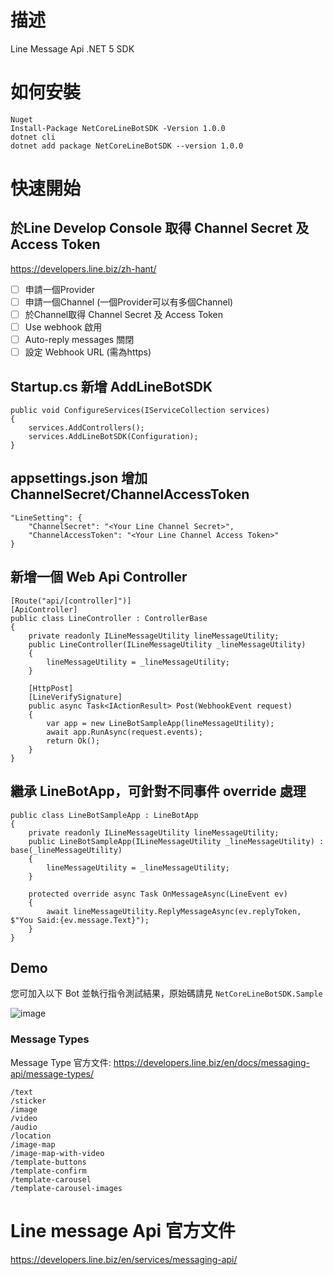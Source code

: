 # 描述
Line Message Api .NET 5 SDK
# 如何安裝

```
Nuget
Install-Package NetCoreLineBotSDK -Version 1.0.0
dotnet cli
dotnet add package NetCoreLineBotSDK --version 1.0.0
```

# 快速開始

## 於Line Develop Console 取得 Channel Secret 及 Access Token

https://developers.line.biz/zh-hant/

- [ ] 申請一個Provider
- [ ] 申請一個Channel (一個Provider可以有多個Channel)
- [ ] 於Channel取得 Channel Secret 及 Access Token
- [ ] Use webhook 啟用
- [ ] Auto-reply messages 關閉
- [ ] 設定 Webhook URL (需為https)

## Startup.cs 新增 AddLineBotSDK

```
public void ConfigureServices(IServiceCollection services)
{
    services.AddControllers();
    services.AddLineBotSDK(Configuration);
}
```

## appsettings.json 增加ChannelSecret/ChannelAccessToken
```
"LineSetting": {
    "ChannelSecret": "<Your Line Channel Secret>",
    "ChannelAccessToken": "<Your Line Channel Access Token>"
}
```

## 新增一個 Web Api Controller
```
[Route("api/[controller]")]
[ApiController]
public class LineController : ControllerBase
{
    private readonly ILineMessageUtility lineMessageUtility;
    public LineController(ILineMessageUtility _lineMessageUtility)
    {
        lineMessageUtility = _lineMessageUtility;
    }

    [HttpPost]
    [LineVerifySignature]
    public async Task<IActionResult> Post(WebhookEvent request)
    {
        var app = new LineBotSampleApp(lineMessageUtility);
        await app.RunAsync(request.events);
        return Ok();
    }
}
```

## 繼承 LineBotApp，可針對不同事件 override 處理

```
public class LineBotSampleApp : LineBotApp
{
    private readonly ILineMessageUtility lineMessageUtility;
    public LineBotSampleApp(ILineMessageUtility _lineMessageUtility) : base(_lineMessageUtility)
    {
        lineMessageUtility = _lineMessageUtility;
    }

    protected override async Task OnMessageAsync(LineEvent ev)
    {
        await lineMessageUtility.ReplyMessageAsync(ev.replyToken, $"You Said:{ev.message.Text}");
    }
}
```

## Demo

您可加入以下 Bot 並執行指令測試結果，原始碼請見 `NetCoreLineBotSDK.Sample` 

![image](https://user-images.githubusercontent.com/8849818/124583387-906cd400-de85-11eb-907e-a61507fb6703.png)

### Message Types

Message Type 官方文件: https://developers.line.biz/en/docs/messaging-api/message-types/

```
/text
/sticker
/image
/video
/audio
/location
/image-map
/image-map-with-video
/template-buttons
/template-confirm
/template-carousel
/template-carousel-images
```

## 


# Line message Api 官方文件

https://developers.line.biz/en/services/messaging-api/
